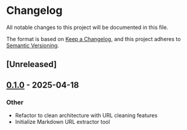 # Changelog

All notable changes to this project will be documented in this file.

The format is based on [Keep a Changelog](https://keepachangelog.com/en/1.0.0/),
and this project adheres to [Semantic Versioning](https://semver.org/spec/v2.0.0.html).

## [Unreleased]

## [0.1.0](https://github.com/tonydub/md-url-extractor/releases/tag/v0.1.0) - 2025-04-18

### Other

- Refactor to clean architecture with URL cleaning features
- Initialize Markdown URL extractor tool
